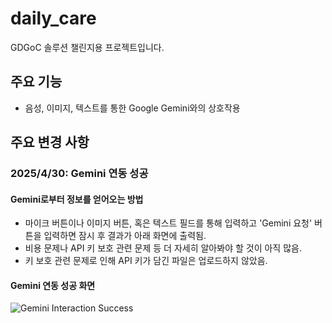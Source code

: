# daily_care

GDGoC 솔루션 챌린지용 프로젝트입니다.

## 주요 기능

- 음성, 이미지, 텍스트를 통한 Google Gemini와의 상호작용

## 주요 변경 사항

### 2025/4/30: Gemini 연동 성공

#### Gemini로부터 정보를 얻어오는 방법

- 마이크 버튼이나 이미지 버튼, 혹은 텍스트 필드를 통해 입력하고 'Gemini 요청' 버튼을 입력하면 잠시 후 결과가 아래 화면에 출력됨.
- 비용 문제나 API 키 보호 관련 문제 등 더 자세히 알아봐야 할 것이 아직 많음.
- 키 보호 관련 문제로 인해 API 키가 담긴 파일은 업로드하지 않았음.

#### Gemini 연동 성공 화면
![Gemini Interaction Success](Gemini_Interaction_Success.gif)
